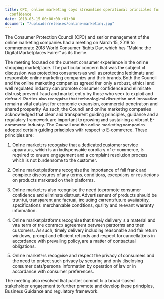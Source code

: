 ```yaml
---
title: CPC, online marketing coys streamline operational principles for enhanced consumer
  confidence
date: 2018-03-15 00:00:00 +01:00
document: "/uploads/releases/online-marketing.jpg"
---
```


The Consumer Protection Council (CPC) and senior management of the online marketing companies had a meeting on March 15, 2018 to commemorate 2018 World Consumer Rights Day, which has “Making the Digital Marketplaces Fairer” as its theme.

The meeting focused on the current consumer experience in the online shopping marketplace. The particular concern that was the subject of discussion was protecting consumers as well as protecting legitimate and responsible online marketing companies and their brands. 
Both the Council and the online marketing companies agreed that only a robust, ethical and well regulated industry can promote consumer confidence and eliminate distrust; prevent fraud and market entry by those who seek to exploit and defraud.
Parties also recognize that technological disruption and innovation remain a vital catalyst for economic expansion, commercial penetration and shared prosperity.
As such, the Council and online marketing companies acknowledged that clear and transparent guiding principles, guidance and a regulatory framework are important to growing and sustaining a vibrant E-commerce industry.
The Council and the online marketing companies adopted certain guiding principles with respect to E-commerce.
These principles are:

1. Online marketers recognise that a dedicated customer service apparatus, which is an indispensable corollary of e-commerce, is required to ensure engagement and a complaint resolution process which is not burdensome to the customer.

2. Online market platforms recognise the importance of full frank and complete disclosures of any terms, conditions, exceptions or restrictions on products marketed on their platforms.

3. Online marketers also recognise the need to promote consumer confidence and eliminate distrust. Advertisement of products should be truthful, transparent and factual, including current/future availability, specifications, merchantable conditions, quality and relevant warranty information.

4. Online market platforms recognise that timely delivery is a material and vital term of the contract/ agreement between platforms and their customers. As such, timely delivery including reasonable and fair return windows, prompt and efficient refunds and respect for cancellations in accordance with prevailing policy, are a matter of contractual obligations.

5. Online marketers recognise and respect the privacy of consumers and the need to protect such privacy by securing and only disclosing consumer data/personal information by operation of law or in accordance with consumer preferences.

The meeting also resolved that parties commit to a broad-based stakeholder engagement to further promote and develop these principles, Business Guidance and regulatory framework. 

